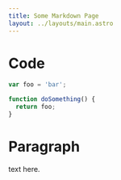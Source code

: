 ```yaml
---
title: Some Markdown Page
layout: ../layouts/main.astro
---
```


# Code

```js
var foo = 'bar';

function doSomething() {
  return foo;
}
```

# Paragraph

text here.
